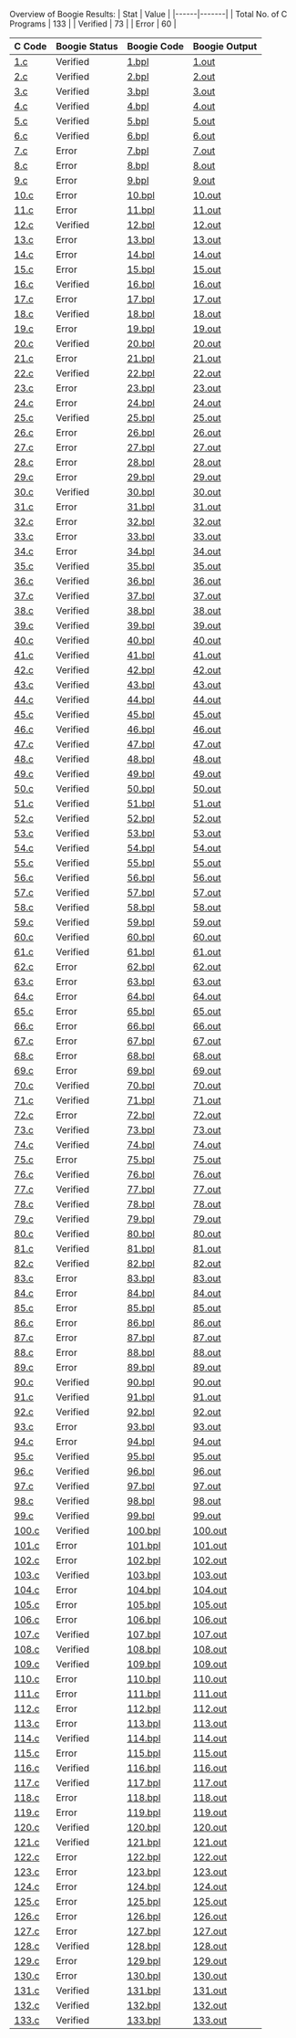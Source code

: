 Overview of Boogie Results:
| Stat | Value |
|------|-------|
| Total No. of C Programs | 133 |
| Verified | 73 |
| Error | 60 |

| C Code | Boogie Status | Boogie Code | Boogie Output |
|--------|---------------|-------------|---------------|
| [1.c](./c_benchmark/1.c) | Verified | [1.bpl](./boogie/1.bpl) | [1.out](./boogie/1.out) |
| [2.c](./c_benchmark/2.c) | Verified | [2.bpl](./boogie/2.bpl) | [2.out](./boogie/2.out) |
| [3.c](./c_benchmark/3.c) | Verified | [3.bpl](./boogie/3.bpl) | [3.out](./boogie/3.out) |
| [4.c](./c_benchmark/4.c) | Verified | [4.bpl](./boogie/4.bpl) | [4.out](./boogie/4.out) |
| [5.c](./c_benchmark/5.c) | Verified | [5.bpl](./boogie/5.bpl) | [5.out](./boogie/5.out) |
| [6.c](./c_benchmark/6.c) | Verified | [6.bpl](./boogie/6.bpl) | [6.out](./boogie/6.out) |
| [7.c](./c_benchmark/7.c) | Error | [7.bpl](./boogie/7.bpl) | [7.out](./boogie/7.out) |
| [8.c](./c_benchmark/8.c) | Error | [8.bpl](./boogie/8.bpl) | [8.out](./boogie/8.out) |
| [9.c](./c_benchmark/9.c) | Error | [9.bpl](./boogie/9.bpl) | [9.out](./boogie/9.out) |
| [10.c](./c_benchmark/10.c) | Error | [10.bpl](./boogie/10.bpl) | [10.out](./boogie/10.out) |
| [11.c](./c_benchmark/11.c) | Error | [11.bpl](./boogie/11.bpl) | [11.out](./boogie/11.out) |
| [12.c](./c_benchmark/12.c) | Verified | [12.bpl](./boogie/12.bpl) | [12.out](./boogie/12.out) |
| [13.c](./c_benchmark/13.c) | Error | [13.bpl](./boogie/13.bpl) | [13.out](./boogie/13.out) |
| [14.c](./c_benchmark/14.c) | Error | [14.bpl](./boogie/14.bpl) | [14.out](./boogie/14.out) |
| [15.c](./c_benchmark/15.c) | Error | [15.bpl](./boogie/15.bpl) | [15.out](./boogie/15.out) |
| [16.c](./c_benchmark/16.c) | Verified | [16.bpl](./boogie/16.bpl) | [16.out](./boogie/16.out) |
| [17.c](./c_benchmark/17.c) | Error | [17.bpl](./boogie/17.bpl) | [17.out](./boogie/17.out) |
| [18.c](./c_benchmark/18.c) | Verified | [18.bpl](./boogie/18.bpl) | [18.out](./boogie/18.out) |
| [19.c](./c_benchmark/19.c) | Error | [19.bpl](./boogie/19.bpl) | [19.out](./boogie/19.out) |
| [20.c](./c_benchmark/20.c) | Verified | [20.bpl](./boogie/20.bpl) | [20.out](./boogie/20.out) |
| [21.c](./c_benchmark/21.c) | Error | [21.bpl](./boogie/21.bpl) | [21.out](./boogie/21.out) |
| [22.c](./c_benchmark/22.c) | Verified | [22.bpl](./boogie/22.bpl) | [22.out](./boogie/22.out) |
| [23.c](./c_benchmark/23.c) | Error | [23.bpl](./boogie/23.bpl) | [23.out](./boogie/23.out) |
| [24.c](./c_benchmark/24.c) | Error | [24.bpl](./boogie/24.bpl) | [24.out](./boogie/24.out) |
| [25.c](./c_benchmark/25.c) | Verified | [25.bpl](./boogie/25.bpl) | [25.out](./boogie/25.out) |
| [26.c](./c_benchmark/26.c) | Error | [26.bpl](./boogie/26.bpl) | [26.out](./boogie/26.out) |
| [27.c](./c_benchmark/27.c) | Error | [27.bpl](./boogie/27.bpl) | [27.out](./boogie/27.out) |
| [28.c](./c_benchmark/28.c) | Error | [28.bpl](./boogie/28.bpl) | [28.out](./boogie/28.out) |
| [29.c](./c_benchmark/29.c) | Error | [29.bpl](./boogie/29.bpl) | [29.out](./boogie/29.out) |
| [30.c](./c_benchmark/30.c) | Verified | [30.bpl](./boogie/30.bpl) | [30.out](./boogie/30.out) |
| [31.c](./c_benchmark/31.c) | Error | [31.bpl](./boogie/31.bpl) | [31.out](./boogie/31.out) |
| [32.c](./c_benchmark/32.c) | Error | [32.bpl](./boogie/32.bpl) | [32.out](./boogie/32.out) |
| [33.c](./c_benchmark/33.c) | Error | [33.bpl](./boogie/33.bpl) | [33.out](./boogie/33.out) |
| [34.c](./c_benchmark/34.c) | Error | [34.bpl](./boogie/34.bpl) | [34.out](./boogie/34.out) |
| [35.c](./c_benchmark/35.c) | Verified | [35.bpl](./boogie/35.bpl) | [35.out](./boogie/35.out) |
| [36.c](./c_benchmark/36.c) | Verified | [36.bpl](./boogie/36.bpl) | [36.out](./boogie/36.out) |
| [37.c](./c_benchmark/37.c) | Verified | [37.bpl](./boogie/37.bpl) | [37.out](./boogie/37.out) |
| [38.c](./c_benchmark/38.c) | Verified | [38.bpl](./boogie/38.bpl) | [38.out](./boogie/38.out) |
| [39.c](./c_benchmark/39.c) | Verified | [39.bpl](./boogie/39.bpl) | [39.out](./boogie/39.out) |
| [40.c](./c_benchmark/40.c) | Verified | [40.bpl](./boogie/40.bpl) | [40.out](./boogie/40.out) |
| [41.c](./c_benchmark/41.c) | Verified | [41.bpl](./boogie/41.bpl) | [41.out](./boogie/41.out) |
| [42.c](./c_benchmark/42.c) | Verified | [42.bpl](./boogie/42.bpl) | [42.out](./boogie/42.out) |
| [43.c](./c_benchmark/43.c) | Verified | [43.bpl](./boogie/43.bpl) | [43.out](./boogie/43.out) |
| [44.c](./c_benchmark/44.c) | Verified | [44.bpl](./boogie/44.bpl) | [44.out](./boogie/44.out) |
| [45.c](./c_benchmark/45.c) | Verified | [45.bpl](./boogie/45.bpl) | [45.out](./boogie/45.out) |
| [46.c](./c_benchmark/46.c) | Verified | [46.bpl](./boogie/46.bpl) | [46.out](./boogie/46.out) |
| [47.c](./c_benchmark/47.c) | Verified | [47.bpl](./boogie/47.bpl) | [47.out](./boogie/47.out) |
| [48.c](./c_benchmark/48.c) | Verified | [48.bpl](./boogie/48.bpl) | [48.out](./boogie/48.out) |
| [49.c](./c_benchmark/49.c) | Verified | [49.bpl](./boogie/49.bpl) | [49.out](./boogie/49.out) |
| [50.c](./c_benchmark/50.c) | Verified | [50.bpl](./boogie/50.bpl) | [50.out](./boogie/50.out) |
| [51.c](./c_benchmark/51.c) | Verified | [51.bpl](./boogie/51.bpl) | [51.out](./boogie/51.out) |
| [52.c](./c_benchmark/52.c) | Verified | [52.bpl](./boogie/52.bpl) | [52.out](./boogie/52.out) |
| [53.c](./c_benchmark/53.c) | Verified | [53.bpl](./boogie/53.bpl) | [53.out](./boogie/53.out) |
| [54.c](./c_benchmark/54.c) | Verified | [54.bpl](./boogie/54.bpl) | [54.out](./boogie/54.out) |
| [55.c](./c_benchmark/55.c) | Verified | [55.bpl](./boogie/55.bpl) | [55.out](./boogie/55.out) |
| [56.c](./c_benchmark/56.c) | Verified | [56.bpl](./boogie/56.bpl) | [56.out](./boogie/56.out) |
| [57.c](./c_benchmark/57.c) | Verified | [57.bpl](./boogie/57.bpl) | [57.out](./boogie/57.out) |
| [58.c](./c_benchmark/58.c) | Verified | [58.bpl](./boogie/58.bpl) | [58.out](./boogie/58.out) |
| [59.c](./c_benchmark/59.c) | Verified | [59.bpl](./boogie/59.bpl) | [59.out](./boogie/59.out) |
| [60.c](./c_benchmark/60.c) | Verified | [60.bpl](./boogie/60.bpl) | [60.out](./boogie/60.out) |
| [61.c](./c_benchmark/61.c) | Verified | [61.bpl](./boogie/61.bpl) | [61.out](./boogie/61.out) |
| [62.c](./c_benchmark/62.c) | Error | [62.bpl](./boogie/62.bpl) | [62.out](./boogie/62.out) |
| [63.c](./c_benchmark/63.c) | Error | [63.bpl](./boogie/63.bpl) | [63.out](./boogie/63.out) |
| [64.c](./c_benchmark/64.c) | Error | [64.bpl](./boogie/64.bpl) | [64.out](./boogie/64.out) |
| [65.c](./c_benchmark/65.c) | Error | [65.bpl](./boogie/65.bpl) | [65.out](./boogie/65.out) |
| [66.c](./c_benchmark/66.c) | Error | [66.bpl](./boogie/66.bpl) | [66.out](./boogie/66.out) |
| [67.c](./c_benchmark/67.c) | Error | [67.bpl](./boogie/67.bpl) | [67.out](./boogie/67.out) |
| [68.c](./c_benchmark/68.c) | Error | [68.bpl](./boogie/68.bpl) | [68.out](./boogie/68.out) |
| [69.c](./c_benchmark/69.c) | Error | [69.bpl](./boogie/69.bpl) | [69.out](./boogie/69.out) |
| [70.c](./c_benchmark/70.c) | Verified | [70.bpl](./boogie/70.bpl) | [70.out](./boogie/70.out) |
| [71.c](./c_benchmark/71.c) | Verified | [71.bpl](./boogie/71.bpl) | [71.out](./boogie/71.out) |
| [72.c](./c_benchmark/72.c) | Error | [72.bpl](./boogie/72.bpl) | [72.out](./boogie/72.out) |
| [73.c](./c_benchmark/73.c) | Verified | [73.bpl](./boogie/73.bpl) | [73.out](./boogie/73.out) |
| [74.c](./c_benchmark/74.c) | Verified | [74.bpl](./boogie/74.bpl) | [74.out](./boogie/74.out) |
| [75.c](./c_benchmark/75.c) | Error | [75.bpl](./boogie/75.bpl) | [75.out](./boogie/75.out) |
| [76.c](./c_benchmark/76.c) | Verified | [76.bpl](./boogie/76.bpl) | [76.out](./boogie/76.out) |
| [77.c](./c_benchmark/77.c) | Verified | [77.bpl](./boogie/77.bpl) | [77.out](./boogie/77.out) |
| [78.c](./c_benchmark/78.c) | Verified | [78.bpl](./boogie/78.bpl) | [78.out](./boogie/78.out) |
| [79.c](./c_benchmark/79.c) | Verified | [79.bpl](./boogie/79.bpl) | [79.out](./boogie/79.out) |
| [80.c](./c_benchmark/80.c) | Verified | [80.bpl](./boogie/80.bpl) | [80.out](./boogie/80.out) |
| [81.c](./c_benchmark/81.c) | Verified | [81.bpl](./boogie/81.bpl) | [81.out](./boogie/81.out) |
| [82.c](./c_benchmark/82.c) | Verified | [82.bpl](./boogie/82.bpl) | [82.out](./boogie/82.out) |
| [83.c](./c_benchmark/83.c) | Error | [83.bpl](./boogie/83.bpl) | [83.out](./boogie/83.out) |
| [84.c](./c_benchmark/84.c) | Error | [84.bpl](./boogie/84.bpl) | [84.out](./boogie/84.out) |
| [85.c](./c_benchmark/85.c) | Error | [85.bpl](./boogie/85.bpl) | [85.out](./boogie/85.out) |
| [86.c](./c_benchmark/86.c) | Error | [86.bpl](./boogie/86.bpl) | [86.out](./boogie/86.out) |
| [87.c](./c_benchmark/87.c) | Error | [87.bpl](./boogie/87.bpl) | [87.out](./boogie/87.out) |
| [88.c](./c_benchmark/88.c) | Error | [88.bpl](./boogie/88.bpl) | [88.out](./boogie/88.out) |
| [89.c](./c_benchmark/89.c) | Error | [89.bpl](./boogie/89.bpl) | [89.out](./boogie/89.out) |
| [90.c](./c_benchmark/90.c) | Verified | [90.bpl](./boogie/90.bpl) | [90.out](./boogie/90.out) |
| [91.c](./c_benchmark/91.c) | Verified | [91.bpl](./boogie/91.bpl) | [91.out](./boogie/91.out) |
| [92.c](./c_benchmark/92.c) | Verified | [92.bpl](./boogie/92.bpl) | [92.out](./boogie/92.out) |
| [93.c](./c_benchmark/93.c) | Error | [93.bpl](./boogie/93.bpl) | [93.out](./boogie/93.out) |
| [94.c](./c_benchmark/94.c) | Error | [94.bpl](./boogie/94.bpl) | [94.out](./boogie/94.out) |
| [95.c](./c_benchmark/95.c) | Verified | [95.bpl](./boogie/95.bpl) | [95.out](./boogie/95.out) |
| [96.c](./c_benchmark/96.c) | Verified | [96.bpl](./boogie/96.bpl) | [96.out](./boogie/96.out) |
| [97.c](./c_benchmark/97.c) | Verified | [97.bpl](./boogie/97.bpl) | [97.out](./boogie/97.out) |
| [98.c](./c_benchmark/98.c) | Verified | [98.bpl](./boogie/98.bpl) | [98.out](./boogie/98.out) |
| [99.c](./c_benchmark/99.c) | Verified | [99.bpl](./boogie/99.bpl) | [99.out](./boogie/99.out) |
| [100.c](./c_benchmark/100.c) | Verified | [100.bpl](./boogie/100.bpl) | [100.out](./boogie/100.out) |
| [101.c](./c_benchmark/101.c) | Error | [101.bpl](./boogie/101.bpl) | [101.out](./boogie/101.out) |
| [102.c](./c_benchmark/102.c) | Error | [102.bpl](./boogie/102.bpl) | [102.out](./boogie/102.out) |
| [103.c](./c_benchmark/103.c) | Verified | [103.bpl](./boogie/103.bpl) | [103.out](./boogie/103.out) |
| [104.c](./c_benchmark/104.c) | Error | [104.bpl](./boogie/104.bpl) | [104.out](./boogie/104.out) |
| [105.c](./c_benchmark/105.c) | Error | [105.bpl](./boogie/105.bpl) | [105.out](./boogie/105.out) |
| [106.c](./c_benchmark/106.c) | Error | [106.bpl](./boogie/106.bpl) | [106.out](./boogie/106.out) |
| [107.c](./c_benchmark/107.c) | Verified | [107.bpl](./boogie/107.bpl) | [107.out](./boogie/107.out) |
| [108.c](./c_benchmark/108.c) | Verified | [108.bpl](./boogie/108.bpl) | [108.out](./boogie/108.out) |
| [109.c](./c_benchmark/109.c) | Verified | [109.bpl](./boogie/109.bpl) | [109.out](./boogie/109.out) |
| [110.c](./c_benchmark/110.c) | Error | [110.bpl](./boogie/110.bpl) | [110.out](./boogie/110.out) |
| [111.c](./c_benchmark/111.c) | Error | [111.bpl](./boogie/111.bpl) | [111.out](./boogie/111.out) |
| [112.c](./c_benchmark/112.c) | Error | [112.bpl](./boogie/112.bpl) | [112.out](./boogie/112.out) |
| [113.c](./c_benchmark/113.c) | Error | [113.bpl](./boogie/113.bpl) | [113.out](./boogie/113.out) |
| [114.c](./c_benchmark/114.c) | Verified | [114.bpl](./boogie/114.bpl) | [114.out](./boogie/114.out) |
| [115.c](./c_benchmark/115.c) | Error | [115.bpl](./boogie/115.bpl) | [115.out](./boogie/115.out) |
| [116.c](./c_benchmark/116.c) | Verified | [116.bpl](./boogie/116.bpl) | [116.out](./boogie/116.out) |
| [117.c](./c_benchmark/117.c) | Verified | [117.bpl](./boogie/117.bpl) | [117.out](./boogie/117.out) |
| [118.c](./c_benchmark/118.c) | Error | [118.bpl](./boogie/118.bpl) | [118.out](./boogie/118.out) |
| [119.c](./c_benchmark/119.c) | Error | [119.bpl](./boogie/119.bpl) | [119.out](./boogie/119.out) |
| [120.c](./c_benchmark/120.c) | Verified | [120.bpl](./boogie/120.bpl) | [120.out](./boogie/120.out) |
| [121.c](./c_benchmark/121.c) | Verified | [121.bpl](./boogie/121.bpl) | [121.out](./boogie/121.out) |
| [122.c](./c_benchmark/122.c) | Error | [122.bpl](./boogie/122.bpl) | [122.out](./boogie/122.out) |
| [123.c](./c_benchmark/123.c) | Error | [123.bpl](./boogie/123.bpl) | [123.out](./boogie/123.out) |
| [124.c](./c_benchmark/124.c) | Error | [124.bpl](./boogie/124.bpl) | [124.out](./boogie/124.out) |
| [125.c](./c_benchmark/125.c) | Error | [125.bpl](./boogie/125.bpl) | [125.out](./boogie/125.out) |
| [126.c](./c_benchmark/126.c) | Error | [126.bpl](./boogie/126.bpl) | [126.out](./boogie/126.out) |
| [127.c](./c_benchmark/127.c) | Error | [127.bpl](./boogie/127.bpl) | [127.out](./boogie/127.out) |
| [128.c](./c_benchmark/128.c) | Verified | [128.bpl](./boogie/128.bpl) | [128.out](./boogie/128.out) |
| [129.c](./c_benchmark/129.c) | Error | [129.bpl](./boogie/129.bpl) | [129.out](./boogie/129.out) |
| [130.c](./c_benchmark/130.c) | Error | [130.bpl](./boogie/130.bpl) | [130.out](./boogie/130.out) |
| [131.c](./c_benchmark/131.c) | Verified | [131.bpl](./boogie/131.bpl) | [131.out](./boogie/131.out) |
| [132.c](./c_benchmark/132.c) | Verified | [132.bpl](./boogie/132.bpl) | [132.out](./boogie/132.out) |
| [133.c](./c_benchmark/133.c) | Verified | [133.bpl](./boogie/133.bpl) | [133.out](./boogie/133.out) |

    